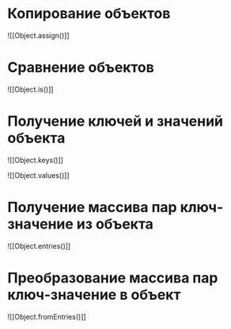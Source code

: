 ```table-of-contents
```

# Копирование объектов
![[Object.assign()]]

# Сравнение объектов
![[Object.is()]]

# Получение ключей и значений объекта
![[Object.keys()]]

![[Object.values()]]

# Получение массива пар ключ-значение из объекта
![[Object.entries()]]

# Преобразование массива пар ключ-значение в объект
![[Object.fromEntries()]]

